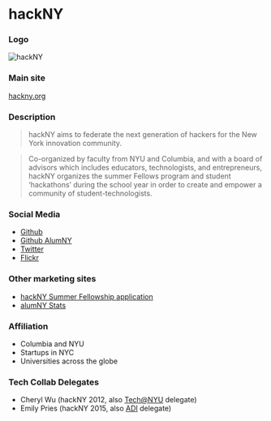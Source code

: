 # hackNY

### Logo

![hackNY](http://hackny.org/a/wp-content/uploads/2010/04/hackny_logo_small.png)

### Main site

[hackny.org](http://hackny.org/a/)

### Description

> hackNY aims to federate the next generation of hackers for the New York innovation community.

> Co-organized by faculty from NYU and Columbia, and with a board of advisors which includes educators, technologists, and entrepreneurs, hackNY organizes the summer Fellows program and student ‘hackathons’ during the school year in order to create and empower a community of student-technologists.

### Social Media

- [Github](https://github.com/hackNY)
- [Github AlumNY](https://github.com/alumNY)
- [Twitter](https://twitter.com/hackNY/)
- [Flickr](https://www.flickr.com/photos/hackny/)

### Other marketing sites

- [hackNY Summer Fellowship application](https://apply.hackny.org/)
- [alumNY Stats](http://hackny.github.io/AlumNY/)

### Affiliation

- Columbia and NYU
- Startups in NYC
- Universities across the globe

### Tech Collab Delegates

- Cheryl Wu (hackNY 2012, also [Tech@NYU](nyu-techatnyu.md) delegate)
- Emily Pries (hackNY 2015, also [ADI](cu-adi.md) delegate)
